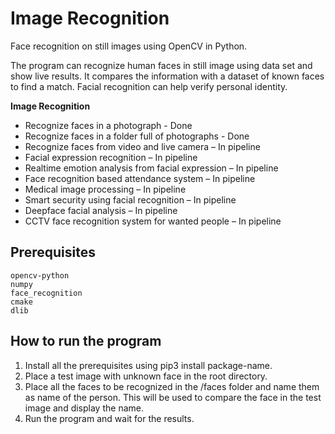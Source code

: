 # Image Recognition
Face recognition on still images using OpenCV in Python.

The program can recognize human faces in still image using data set and show live results. It compares the information with a dataset of known faces to find a match. Facial recognition can help verify personal identity.

**Image Recognition**
- Recognize faces in a photograph - Done
- Recognize faces in a folder full of photographs - Done
- Recognize faces from video and live camera – In pipeline
- Facial expression recognition – In pipeline
- Realtime emotion analysis from facial expression – In pipeline
- Face recognition based attendance system – In pipeline
- Medical image processing – In pipeline
- Smart security using facial recognition – In pipeline
- Deepface facial analysis – In pipeline
- CCTV face recognition system for wanted people – In pipeline



## Prerequisites
```
opencv-python
numpy
face_recognition
cmake
dlib
```

## How to run the program
1. Install all the prerequisites using pip3 install package-name.
2. Place a test image with unknown face in the root directory.
3. Place all the faces to be recognized in the /faces folder and name them as name of the person. This will be used to compare the face in the test image and display the name.
4. Run the program and wait for the results.

